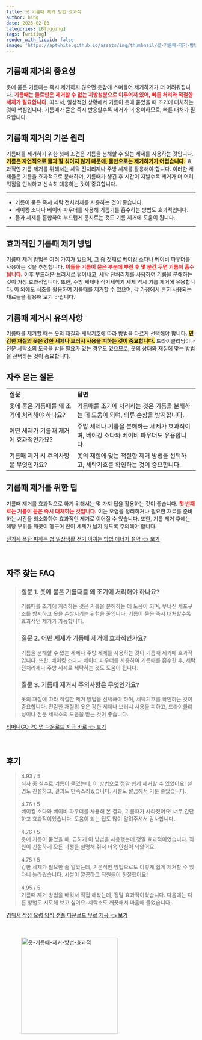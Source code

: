 ```yaml
---
title: 옷 기름때 제거 방법 효과적
author: bing
date: 2025-02-03
categories: [Blogging]
tags: [writing]
render_with_liquid: false
image: 'https://aptwhite.github.io/assets/img/thumbnail/옷-기름때-제거-방법-효과적.webp'
---
```



<h2 id='기름때 제거의 중요성'>기름때 제거의 중요성</h2>

<p>옷에 묻은 기름때는 즉시 제거하지 않으면 옷감에 스며들어 제거하기가 더 어려워집니다. <b><span style="color: #ee2323;">기름때는 물로만은 제거할 수 없는 지방성분으로 이루어져 있어, 빠른 처리와 적절한 세제가 필요합니다.</span></b> 따라서, 일상적인 상황에서 기름이 옷에 묻었을 때 조기에 대처하는 것이 핵심입니다. 기름때가 묻은 즉시 반응할수록 제거가 더 용이하므로, 빠른 대처가 필요합니다.</p>

<h2 id='기름때 제거의 기본 원리'>기름때 제거의 기본 원리</h2>

<p>기름때를 제거하기 위한 첫째 조건은 기름을 분해할 수 있는 세제를 사용하는 것입니다. <b><span style="background-color: #ffe066;">기름은 자연적으로 물과 잘 섞이지 않기 때문에, 물만으로는 제거하기가 어렵습니다.</span></b> 효과적인 기름 제거를 위해서는 세탁 전처리제나 주방 세제를 활용해야 합니다. 이러한 세제들은 기름을 효과적으로 분해하며, 기름때가 생긴 후 시간이 지날수록 제거가 더 어려워짐을 인식하고 신속히 대응하는 것이 중요합니다.</p>

<hr />

<ul>
    <li>기름이 묻은 즉시 세탁 전처리제를 사용하는 것이 좋습니다.</li>
    <li>베이킹 소다나 베이비 파우더를 사용해 기름기를 흡수하는 방법도 효과적입니다.</li>
    <li>물과 세제를 혼합하여 부드럽게 문지르는 것도 기름 제거에 도움이 됩니다.</li>
</ul>

<hr />

<h2 id='효과적인 기름때 제거 방법'>효과적인 기름때 제거 방법</h2>

<p>기름때 제거 방법은 여러 가지가 있으며, 그 중 첫째로 베이킹 소다나 베이비 파우더를 사용하는 것을 추천합니다. <b><span style="color: #ee2323;">이들을 기름이 묻은 부분에 뿌린 후 몇 분간 두면 기름이 흡수됩니다.</span></b> 이후 부드러운 브러시로 털어내고, 세탁 전처리제를 사용하여 기름을 분해하는 것이 가장 효과적입니다. 또한, 주방 세제나 식기세척기 세제 역시 기름 제거에 유용합니다. 이 외에도 식초를 활용하여 기름때를 제거할 수 있으며, 각 가정에서 흔히 사용되는 재료들을 활용해 보기 바랍니다.</p>

<h2 id='기름때 제거시 유의사항'>기름때 제거시 유의사항</h2>

<p>기름때를 제거할 때는 옷의 재질과 세탁기호에 따라 방법을 다르게 선택해야 합니다. <b><span style="background-color: #ffe066;">민감한 재질의 옷은 강한 세제나 브러시 사용을 피하는 것이 중요합니다.</span></b> 드라이클리닝이나 전문 세탁소의 도움을 받을 필요가 있는 경우도 있으므로, 옷의 상태와 재질에 맞는 방법을 선택하는 것이 중요합니다.</p>

<h2 id='자주 묻는 질문'>자주 묻는 질문</h2>

<table>
    <tr>
        <td><b>질문</b></td>
        <td><b>답변</b></td>
    </tr>
    <tr>
        <td>옷에 묻은 기름때를 왜 조기에 처리해야 하나요?</td>
        <td>기름때를 조기에 처리하는 것은 기름을 분해하는 데 도움이 되며, 의류 손상을 방지합니다.</td>
    </tr>
    <tr>
        <td>어떤 세제가 기름때 제거에 효과적인가요?</td>
        <td>주방 세제나 기름을 분해하는 세제가 효과적이며, 베이킹 소다와 베이비 파우더도 유용합니다.</td>
    </tr>
    <tr>
        <td>기름때 제거 시 주의사항은 무엇인가요?</td>
        <td>옷의 재질에 맞는 적절한 제거 방법을 선택하고, 세탁기호를 확인하는 것이 중요합니다.</td>
    </tr>
</table>

<h2 id='기름때 제거를 위한 팁'>기름때 제거를 위한 팁</h2>

<p>기름때 제거를 효과적으로 하기 위해서는 몇 가지 팁을 활용하는 것이 좋습니다. <b><span style="color: #ee2323;">첫 번째로는 기름이 묻은 즉시 대처하는 것입니다.</span></b> 이는 오염을 정리하거나 필요한 재료를 준비하는 시간을 최소화하여 효과적인 제거로 이어질 수 있습니다. 또한, 기름 제거 후에는 해당 부위를 깨끗이 헹구며 잔여 세제가 남지 않도록 주의해야 합니다.</p>


<p><a class="click-button" title="전기세 폭탄 피하는 법 일상생활 전기 아끼는 방법 에너지 절약" href="https://aptwhite.github.io/posts/%EC%A0%84%EA%B8%B0%EC%84%B8-%ED%8F%AD%ED%83%84-%ED%94%BC%ED%95%98%EB%8A%94-%EB%B2%95-%EC%9D%BC%EC%83%81%EC%83%9D%ED%99%9C-%EC%A0%84%EA%B8%B0-%EC%95%84%EB%81%BC%EB%8A%94-%EB%B0%A9%EB%B2%95-%EC%97%90%EB%84%88%EC%A7%80-%EC%A0%88%EC%95%BD/" rel="dofollow">전기세 폭탄 피하는 법 일상생활 전기 아끼는 방법 에너지 절약 👈 보기</a></p><br>
<h2 id='자주_찾는_FAQ'>자주 찾는 FAQ</h2>
<div itemscope="" itemtype="https://schema.org/FAQPage"> 
<blockquote> 
<div itemscope="" itemprop="mainEntity" itemtype="https://schema.org/Question"> 
<h3 itemprop="name">질문 1. 옷에 묻은 기름때를 왜 조기에 처리해야 하나요?</h3> 
<div itemscope="" itemprop="acceptedAnswer" itemtype="https://schema.org/Answer"> 
<span itemprop="text"> 
<p>기름때를 조기에 처리하는 것은 기름을 분해하는 데 도움이 되며, 무너진 세포구조를 방지하고 옷을 손상시키는 위험을 줄입니다. 기름이 묻은 즉시 대처할수록 효과적인 제거가 가능합니다.</p> 
</span> 
</div> 
</div> 

<div itemscope="" itemprop="mainEntity" itemtype="https://schema.org/Question"> 
<h3 itemprop="name">질문 2. 어떤 세제가 기름때 제거에 효과적인가요?</h3> 
<div itemscope="" itemprop="acceptedAnswer" itemtype="https://schema.org/Answer"> 
<span itemprop="text"> 
<p>기름을 분해할 수 있는 세제나 주방 세제를 사용하는 것이 기름때 제거에 효과적입니다. 또한, 베이킹 소다나 베이비 파우더를 사용하여 기름때를 흡수한 후, 세탁 전처리제나 주방 세제로 세탁하는 것도 도움이 됩니다.</p> 
</span> 
</div> 
</div> 

<div itemscope="" itemprop="mainEntity" itemtype="https://schema.org/Question"> 
<h3 itemprop="name">질문 3. 기름때 제거시 주의사항은 무엇인가요?</h3> 
<div itemscope="" itemprop="acceptedAnswer" itemtype="https://schema.org/Answer"> 
<span itemprop="text"> 
<p>옷의 재질에 따라 적절한 제거 방법을 선택해야 하며, 세탁기호를 확인하는 것이 중요합니다. 민감한 재질의 옷은 강한 세제나 브러시 사용을 피하고, 드라이클리닝이나 전문 세탁소의 도움을 받는 것이 좋습니다.</p> 
</span> 
</div> 
</div> 
</blockquote> 
</div>
<p><a class="click-button" title="티머니GO PC 앱 다운로드 지금 바로" href="https://aptwhite.github.io/posts/%ED%8B%B0%EB%A8%B8%EB%8B%88GO-PC-%EC%95%B1-%EB%8B%A4%EC%9A%B4%EB%A1%9C%EB%93%9C-%EC%A7%80%EA%B8%88-%EB%B0%94%EB%A1%9C/" rel="dofollow">티머니GO PC 앱 다운로드 지금 바로 👈 보기</a></p><br>
<h2 id='후기'>후기</h2>
<div itemscope itemtype="https://schema.org/Product">
  <blockquote>
  <div itemprop="review" itemscope itemtype="https://schema.org/Review">
      <div itemprop="reviewRating" itemscope itemtype="https://schema.org/Rating"> <span itemprop="ratingValue">4.93</span> / <span itemprop="bestRating">5</span> </div>
      <span itemprop="reviewBody">식사 중 실수로 기름이 묻었는데, 이 방법으로 정말 쉽게 제거할 수 있었어요! 설명도 친절하고, 결과도 만족스러웠습니다. 시설도 깔끔해서 기분 좋았습니다.</span>
  </div>
  <br>
  <div itemprop="review" itemscope itemtype="https://schema.org/Review">
      <div itemprop="reviewRating" itemscope itemtype="https://schema.org/Rating"> <span itemprop="ratingValue">4.76</span> / <span itemprop="bestRating">5</span> </div>
      <span itemprop="reviewBody">베이킹 소다와 베이비 파우더를 사용해 본 결과, 기름때가 사라졌어요! 너무 간단하고 효과적이었습니다. 도움이 되는 팁도 많이 알려주셔서 감사합니다.</span>
  </div>
  <br>
  <div itemprop="review" itemscope itemtype="https://schema.org/Review">
      <div itemprop="reviewRating" itemscope itemtype="https://schema.org/Rating"> <span itemprop="ratingValue">4.76</span> / <span itemprop="bestRating">5</span> </div>
      <span itemprop="reviewBody">옷에 기름이 묻었을 때, 급하게 이 방법을 사용했는데 정말 효과적이었습니다. 직원이 친절하게 모든 과정을 설명해 줘서 더욱 안심이 되었어요.</span>
  </div>
  <br>
  <div itemprop="review" itemscope itemtype="https://schema.org/Review">
      <div itemprop="reviewRating" itemscope itemtype="https://schema.org/Rating"> <span itemprop="ratingValue">4.75</span> / <span itemprop="bestRating">5</span> </div>
      <span itemprop="reviewBody">강한 세제가 필요한 줄 알았는데, 기본적인 방법으로도 이렇게 쉽게 제거할 수 있다니 놀라웠습니다. 시설이 깔끔하고 직원들이 친절했어요!</span>
  </div>
  <br>
  <div itemprop="review" itemscope itemtype="https://schema.org/Review">
      <div itemprop="reviewRating" itemscope itemtype="https://schema.org/Rating"> <span itemprop="ratingValue">4.95</span> / <span itemprop="bestRating">5</span> </div>
      <span itemprop="reviewBody">기름때 제거 방법을 배워서 직접 해봤는데, 정말 효과적이었습니다. 다음에는 다른 방법도 시도해 보고 싶어요. 세탁소도 깨끗해서 마음에 들었습니다.</span>
  </div>
  </blockquote>
</div>
<p><a class="click-button" title="경위서 작성 요령 양식 샘플 다운로드 무료 제공" href="https://aptwhite.github.io/posts/%EA%B2%BD%EC%9C%84%EC%84%9C-%EC%9E%91%EC%84%B1-%EC%9A%94%EB%A0%B9-%EC%96%91%EC%8B%9D-%EC%83%98%ED%94%8C-%EB%8B%A4%EC%9A%B4%EB%A1%9C%EB%93%9C-%EB%AC%B4%EB%A3%8C-%EC%A0%9C%EA%B3%B5/" rel="dofollow">경위서 작성 요령 양식 샘플 다운로드 무료 제공 👈 보기</a></p><br>
<figure class="image"><img src="https://aptwhite.github.io/assets/img/thumbnail/옷-기름때-제거-방법-효과적.webp" alt="옷-기름때-제거-방법-효과적" width="256" height="256"></figure>